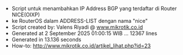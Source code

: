 - Script untuk menambahkan IP Address BGP yang terdaftar di Router NICE(OIXP)
- ke RouterOS dalam ADDRESS-LIST dengan nama "nice"
- Script created by: Valens Riyadi @ www.mikrotik.co.id
- Generated at 2 September 2025 01:00:15 WIB ... 12367 lines
- Generated in 13.136 seconds
- How-to: http://www.mikrotik.co.id/artikel_lihat.php?id=23
